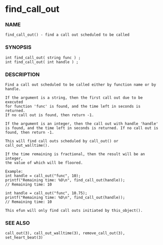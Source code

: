 # find_call_out

### NAME

    find_call_out() - find a call out scheduled to be called

### SYNOPSIS

    int find_call_out( string func ) ;
    int find_call_out( int handle ) ;

### DESCRIPTION

    Find a call out scheduled to be called either by function name or by
    handle.

    If the argument is a string, then the first call out due to be executed
    for function 'func' is found, and the time left in seconds is returned.
    If no call out is found, then return -1.

    If the argument is an integer, then the call out with handle 'handle'
    is found, and the time left in seconds is returned. If no call out is
    found, then return -1.

    This will find call outs scheduled by call_out() or call_out_walltime().

    If the time remaining is fractional, then the result will be an integer,
    the value of which will be floored.

    Example:
    int handle = call_out("func", 10);
    printf("Remaining time: %O\n", find_call_out(handle));
    // Remaining time: 10

    int handle = call_out("func", 10.75);
    printf("Remaining time: %O\n", find_call_out(handle));
    // Remaining time: 10

    This efun will only find call outs initiated by this_object().

### SEE ALSO

    call_out(3), call_out_walltime(3), remove_call_out(3), set_heart_beat(3)
